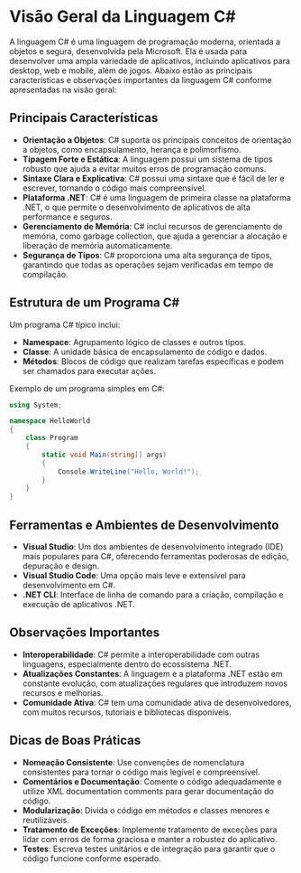 
# Visão Geral da Linguagem C#

A linguagem C# é uma linguagem de programação moderna, orientada a objetos e segura, desenvolvida pela Microsoft. Ela é usada para desenvolver uma ampla variedade de aplicativos, incluindo aplicativos para desktop, web e mobile, além de jogos. Abaixo estão as principais características e observações importantes da linguagem C# conforme apresentadas na visão geral:

## Principais Características
- **Orientação a Objetos**: C# suporta os principais conceitos de orientação a objetos, como encapsulamento, herança e polimorfismo.
- **Tipagem Forte e Estática**: A linguagem possui um sistema de tipos robusto que ajuda a evitar muitos erros de programação comuns.
- **Sintaxe Clara e Explicativa**: C# possui uma sintaxe que é fácil de ler e escrever, tornando o código mais compreensível.
- **Plataforma .NET**: C# é uma linguagem de primeira classe na plataforma .NET, o que permite o desenvolvimento de aplicativos de alta performance e seguros.
- **Gerenciamento de Memória**: C# inclui recursos de gerenciamento de memória, como garbage collection, que ajuda a gerenciar a alocação e liberação de memória automaticamente.
- **Segurança de Tipos**: C# proporciona uma alta segurança de tipos, garantindo que todas as operações sejam verificadas em tempo de compilação.

## Estrutura de um Programa C#
Um programa C# típico inclui:
- **Namespace**: Agrupamento lógico de classes e outros tipos.
- **Classe**: A unidade básica de encapsulamento de código e dados.
- **Métodos**: Blocos de código que realizam tarefas específicas e podem ser chamados para executar ações.

Exemplo de um programa simples em C#:
```csharp
using System;

namespace HelloWorld
{
    class Program
    {
        static void Main(string[] args)
        {
            Console.WriteLine("Hello, World!");
        }
    }
}
```

## Ferramentas e Ambientes de Desenvolvimento
- **Visual Studio**: Um dos ambientes de desenvolvimento integrado (IDE) mais populares para C#, oferecendo ferramentas poderosas de edição, depuração e design.
- **Visual Studio Code**: Uma opção mais leve e extensível para desenvolvimento em C#.
- **.NET CLI**: Interface de linha de comando para a criação, compilação e execução de aplicativos .NET.

## Observações Importantes
- **Interoperabilidade**: C# permite a interoperabilidade com outras linguagens, especialmente dentro do ecossistema .NET.
- **Atualizações Constantes**: A linguagem e a plataforma .NET estão em constante evolução, com atualizações regulares que introduzem novos recursos e melhorias.
- **Comunidade Ativa**: C# tem uma comunidade ativa de desenvolvedores, com muitos recursos, tutoriais e bibliotecas disponíveis.

## Dicas de Boas Práticas
- **Nomeação Consistente**: Use convenções de nomenclatura consistentes para tornar o código mais legível e compreensível.
- **Comentários e Documentação**: Comente o código adequadamente e utilize XML documentation comments para gerar documentação do código.
- **Modularização**: Divida o código em métodos e classes menores e reutilizáveis.
- **Tratamento de Exceções**: Implemente tratamento de exceções para lidar com erros de forma graciosa e manter a robustez do aplicativo.
- **Testes**: Escreva testes unitários e de integração para garantir que o código funcione conforme esperado.
